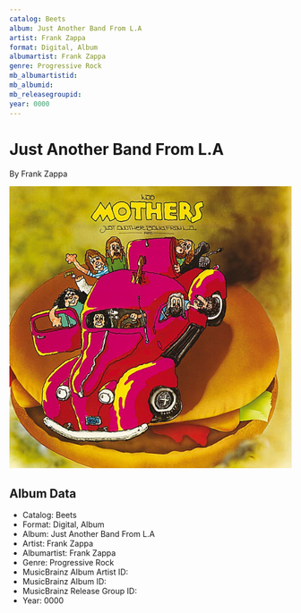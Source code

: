 ```yaml
---
catalog: Beets
album: Just Another Band From L.A
artist: Frank Zappa
format: Digital, Album
albumartist: Frank Zappa
genre: Progressive Rock
mb_albumartistid: 
mb_albumid: 
mb_releasegroupid: 
year: 0000
---
```


# Just Another Band From L.A

By Frank Zappa

![](../../assets/beetscovers/Frank_Zappa-Just_Another_Band_From_LA.jpg)

## Album Data

- Catalog: Beets
- Format: Digital, Album
- Album: Just Another Band From L.A
- Artist: Frank Zappa
- Albumartist: Frank Zappa
- Genre: Progressive Rock
- MusicBrainz Album Artist ID: 
- MusicBrainz Album ID: 
- MusicBrainz Release Group ID: 
- Year: 0000

